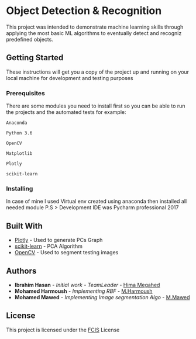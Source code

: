 # Object Detection & Recognition

This project was intended to demonstrate machine learning skills through applying the most basic ML algorithms to eventually detect and     recogniz predefined objects.

## Getting Started
These instructions will get you a copy of the project up and running on your local machine for development and testing purposes

### Prerequisites
There are some modules you need to install first so you can be able to run the projects and the automated tests
for example:
```
Anaconda
```
```
Python 3.6
```
```
OpenCV
```
```
Matplotlib
```
```
Plotly
```
```
scikit-learn
```

### Installing
In case of mine I used Virtual env created using anaconda then installed all needed module
P.S > Development IDE was Pycharm professional 2017

## Built With

* [Plotly](https://plot.ly/) - Used to generate PCs Graph
* [scikit-learn](http://scikit-learn.org/stable/) - PCA Algorithm
* [OpenCV](https://rometools.github.io/rome/) - Used to segment testing images

## Authors
* **Ibrahim Hasan** - *Initial work - TeamLeader* - [Hima Megahed](https://github.com/hima-Megahed)
* **Mohamed Harmoush** - *Implementing RBF* - [M.Harmoush](https://github.com/MohamedHarmoush)
* **Mohamed Mawed** - *Implementing Image segmentation Algo* - [M.Mawed](https://github.com/MohamedMawed)

## License

This project is licensed under the [FCIS](http://chp-cis.asu.edu.eg/) License
